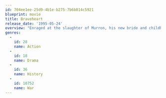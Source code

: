 ```yaml
---
id: 704ee1ee-25d9-4b1e-b275-7b6b814c5921
blueprint: movie
title: Braveheart
release_date: '1995-05-24'
overview: "Enraged at the slaughter of Murron, his new bride and childhood love, Scottish warrior William Wallace slays a platoon of the local English lord's soldiers. This leads the village to revolt and, eventually, the entire country to rise up against English rule."
genres:
  -
    id: 28
    name: Action
  -
    id: 18
    name: Drama
  -
    id: 36
    name: History
  -
    id: 10752
    name: War
---
```

